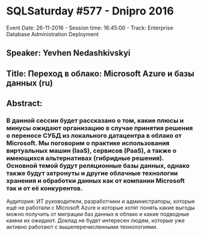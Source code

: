 # SQLSaturday #577 - Dnipro 2016
Event Date: 26-11-2016 - Session time: 16:45:00 - Track: Enterprise Database Administration  Deployment
## Speaker: Yevhen Nedashkivskyi
## Title: Переход в облако: Microsoft Azure и базы данных (ru)
## Abstract:
### В данной сессии будет рассказано о том, какие плюсы и минусы ожидают организацию в случае принятия решения о переносе СУБД из локального датацентра в облако от Microsoft. Мы поговорим о практике использования виртуальных машин (IaaS), сервисов (PaaS), а также о имеющихся альтернативах (гибридные решения). Основной темой будут реляционные базы данных, однако также будут затронуты и другие облачные технологии хранения и обработки данных как от компании Microsoft так и от её конкурентов.
Аудитория: ИТ руководители, разработчики и администраторы, которые ещё не работали с Microsoft Azure и которые хотят понять какие выгоды можно получить от миграции баз данных в облако и какие подводные камни их ожидают. Доклад не будет интересен людям, которые уже активно работают с вышеперечисленными технологиями.
